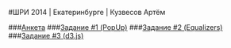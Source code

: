 #ШРИ 2014 | Екатеринбурге | Кузвесов Артём

###[Анкета](https://rawgithub.com/ArtKuz/shri2014/master/index.html)
###[Задание #1 (PopUp)](https://rawgithub.com/ArtKuz/shri2014/master/task1.html)
###[Задание #2 (Equalizers)](https://rawgithub.com/ArtKuz/shri2014/master/task2.html)
###[Задание #3 (d3.js)](https://rawgithub.com/ArtKuz/shri2014/master/task3.html)